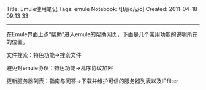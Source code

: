 Title: Emule使用笔记
Tags: emule
Notebook: t[t/j/o/y/c]
Created: 2011-04-18 09:13:33

------

在Emule界面上点“帮助”进入emule的帮助网页，下面是几个常用功能的说明所在的位置。

文件搜索：特色功能->搜索文件

避免封emule协议：特色功能->乱序协议加密

更新服务器列表：指南与问答->下载并维护可信的服务器列表以及IPfilter